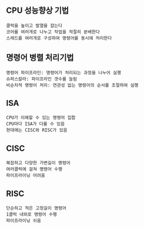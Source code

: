 ## CPU 성능향상 기법
	클럭을 높이고 발열을 잡는다
	코어를 여러개로 나누고 작업을 적절히 분배한다
	스레드를 여러개로 구성하여 명령어를 동시에 처리한다

## 명령어 병렬 처리기법
	명령어 파이프라인: 명령어가 처리되는 과정을 나누어 실행
	슈퍼스칼라: 파이프라인 갯수를 늘림
	비순차적 명령어 처리: 연관성 없는 명령어의 순서를 조절하여 실행

## ISA
	CPU가 이해할 수 있는 명령어 집합
	CPU마다 ISA가 다를 수 있음
	현대에는 CISC와 RISC가 있음

## CISC
	복잡하고 다양한 가변길이 명령어
	여러클럭에 걸쳐 명령어 수행
	파이프라이닝 어려움

## RISC
	단순하고 적은 고정길이 명령어
	1클럭 내외로 명령어 수행
	파이프라이닝 쉬움